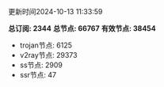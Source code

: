 更新时间2024-10-13 11:33:59

**总订阅: 2344**
**总节点: 66767**
**有效节点: 38454**
- trojan节点: 6125
- v2ray节点: 29373
- ss节点: 2909
- ssr节点: 47
